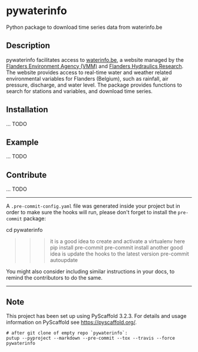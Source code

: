 # pywaterinfo

Python package to download time series data from waterinfo.be

## Description

pywaterinfo facilitates access to [waterinfo.be](https://www.waterinfo.be/), a website managed by the [Flanders Environment Agency (VMM)](https://en.vmm.be/) and [Flanders Hydraulics Research](https://www.waterbouwkundiglaboratorium.be/). The website provides access to real-time water and weather related environmental variables for Flanders (Belgium), such as rainfall, air pressure, discharge, and water level. The package provides functions to search for stations and variables, and download time series.

## Installation

... TODO

## Example

... TODO


## Contribute

... TODO

---------------------------

A `.pre-commit-config.yaml` file was generated inside your project but in order to make sure the hooks will run, please don't forget to install the `pre-commit` package:

  cd pywaterinfo
  >>> it is a good idea to create and activate a virtualenv here
  pip install pre-commit
  pre-commit install
  >>> another good idea is update the hooks to the latest version
  >>> pre-commit autoupdate

You might also consider including similar instructions in your docs, to remind the contributors to do the same.

---------------------------

## Note

This project has been set up using PyScaffold 3.2.3. For details and usage
information on PyScaffold see https://pyscaffold.org/.

```
# after git clone of empty repo `pywaterinfo`:
putup --pyproject --markdown --pre-commit --tox --travis --force pywaterinfo
```
